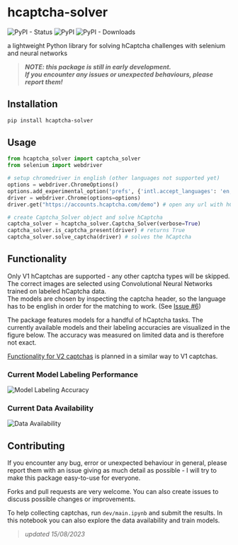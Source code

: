 # hcaptcha-solver

![PyPI - Status](https://img.shields.io/pypi/status/hcaptcha-solver)
![PyPI](https://img.shields.io/pypi/v/hcaptcha-solver?color=blue&link=https%3A%2F%2Fpypi.org%2Fproject%2Fhcaptcha-solver%2F)
![PyPI - Downloads](https://img.shields.io/pypi/dm/hcaptcha-solver)


a lightweight Python library for solving hCaptcha challenges with selenium and neural networks
> _**NOTE: this package is still in early development.  
> If you encounter any issues or unexpected behaviours, please report them!**_

## Installation

```bash
pip install hcaptcha-solver
```

## Usage

```python
from hcaptcha_solver import captcha_solver
from selenium import webdriver

# setup chromedriver in english (other languages not supported yet)
options = webdriver.ChromeOptions()
options.add_experimental_option('prefs', {'intl.accept_languages': 'en,en_US'})
driver = webdriver.Chrome(options=options)
driver.get("https://accounts.hcaptcha.com/demo") # open any url with hCaptcha

# create Captcha_Solver object and solve hCaptcha
captcha_solver = hcaptcha_solver.Captcha_Solver(verbose=True)
captcha_solver.is_captcha_present(driver) # returns True
captcha_solver.solve_captcha(driver) # solves the hCaptcha
```

## Functionality

Only V1 hCaptchas are supported - any other captcha types will be skipped.  
The correct images are selected using Convolutional Neural Networks trained on labeled hCaptcha data.  
The models are chosen by inspecting the captcha header, so the language has to be english in order for the matching to work. (See [Issue #6](https://github.com/xTerradon/hcaptcha-solver/issues/6))

The package features models for a handful of hCaptcha tasks. The currently available models and their labeling accuracies are visualized in the figure below. The accuracy was measured on limited data and is therefore not exact.

[Functionality for V2 captchas](https://github.com/xTerradon/hcaptcha-solver/issues/7) is planned in a similar way to V1 captchas.

### Current Model Labeling Performance
![Model Labeling Accuracy](https://github.com/xTerradon/hcaptcha-solver/assets/64305142/83571a17-4f5d-430d-a50d-87e6a4dedf23)

### Current Data Availability
![Data Availability](https://github.com/xTerradon/hcaptcha-solver/assets/64305142/c26eed84-9a04-40b3-b560-a9fb6453703b)


## Contributing
If you encounter any bug, error or unexpected behaviour in general, please report them with an issue giving as much detail as possible - I will try to make this package easy-to-use for everyone.

Forks and pull requests are very welcome. You can also create issues to discuss possible changes or improvements.

To help collecting captchas, run `dev/main.ipynb` and submit the results. In this notebook you can also explore the data availability and train models.

> _updated 15/08/2023_
